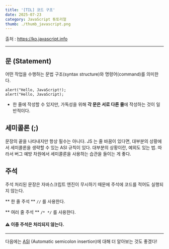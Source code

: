 ```yaml
---
title: '[TIL] 코드 구조'
date: 2025-07-23
category: JavaScript 튜토리얼
thumb: ./thumb_javascript.png
---
```


출처 : https://ko.javascript.info

---

## 문 (Statement)

어떤 작업을 수행하는 문법 구조(syntax structure)와 명령어(command)를 의미한다.

```
alert("Hello, JavaScript!);
alert("Hello, JavaScript);
```

- 한 줄에 작성할 수 있지만, 가독성을 위해 **각 문은 서로 다른 줄**에 작성하는 것이 일반적이다.

## 세미콜론 (;)

문장의 끝을 나타내지만 항상 필수는 아니다.
JS 는 줄 바꿈이 있다면, 대부분의 상황에서 세미콜론을 생략할 수 있는 ASI 규칙이 있다.
대부분의 상황이란, 예외도 있는 법. 따라서 버그 예방 차원에서 세미콜론을 사용하는 습관을 들이는 게 좋다.

## 주석

주석 처리된 문장은 자바스크립트 엔진이 무시하기 때문에 주석에 코드를 적어도 실행되지 않는다.

** 한 줄 주석 **
`//` 를 사용한다.

** 여러 줄 주석 **
`/* */` 를 사용한다.

#### ⚠️ 이중 주석은 처리되지 않는다.

---

다음에는 [ASI](https://developer.mozilla.org/en-US/docs/Web/JavaScript/Reference/Lexical_grammar#automatic_semicolon_insertion) (Automatic semicolon insertion)에 대해 더 알아보는 것도 좋겠다!
